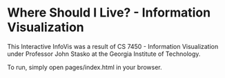 # Where Should I Live? - Information Visualization

This Interactive InfoVis was a result of CS 7450 - Information Visualization under Professor John Stasko at the Georgia Institute of Technology.

To run, simply open pages/index.html in your browser.
